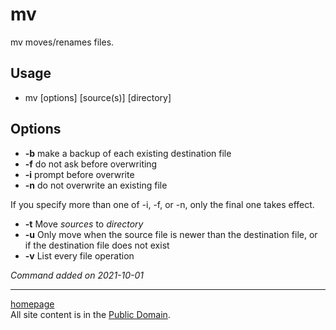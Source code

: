 # mv
mv moves/renames files.

## Usage
- mv [options] [source(s)] [directory]

## Options
- **-b** make a backup of each existing destination file
- **-f** do not ask before overwriting
- **-i** prompt before overwrite
- **-n** do not overwrite an existing file

If you specify more than one of -i, -f, or -n, only the final one takes effect.

- **-t** Move *sources* to *directory*
- **-u** Only move when the source file is newer than the destination file, or if the destination file does not exist
- **-v** List every file operation

*Command added on 2021-10-01*

---

[homepage](../index.html)\
All site content is in the [Public Domain](http://unlicense.org/).
